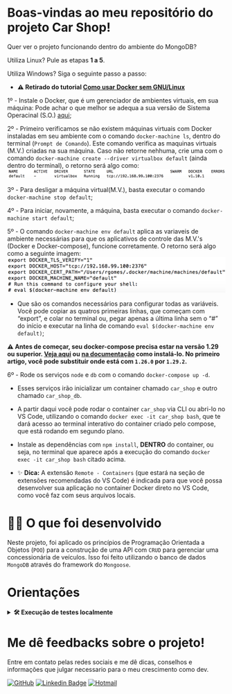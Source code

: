 # Boas-vindas ao meu repositório do projeto Car Shop!

Quer ver o projeto funcionando dentro do ambiente do MongoDB?

 Utiliza Linux? Pule as etapas **1 a 5**. 
 
 Utiliza Windows? Siga o seguinte passo a passo:
  - **⚠ Retirado do tutorial [Como usar Docker sem GNU/Linux](https://stack.desenvolvedor.expert/appendix/docker/macos_e_windows.html)**

  1º - Instale o Docker, que é um gerenciador de ambientes virtuais, em sua máquina:
      Pode achar o que melhor se adequa a sua versão de Sistema Operacinal (S.O.) [aqui](https://www.docker.com/products/docker-desktop/);

  2º - Primeiro verificamos se não existem máquinas virtuais com Docker instaladas em seu ambiente com o comando `docker-machine ls`, dentro do terminal (`Prompt de Comando`). Este comando verifica as maquinas virtuais (M.V.) criadas na sua máquina. Caso não retorne nehhuma, crie uma com o comando `docker-machine create --driver virtualbox default` (ainda dentro do terminal), o retorno será algo como:
  ![alt text](images/resultado_macos_windows.png)

  3º - Para desligar a máquina virtual(M.V.), basta executar o comando `docker-machine stop default`;

  4º - Para iniciar, novamente, a máquina, basta executar o comando `docker-machine start default`;

  5º -  O comando `docker-machine env default` aplica as variaveis de ambiente necessárias para que os aplicativos de controle das M.V.'s (Docker e Docker-compose), funcione corretamente. O retorno será algo como a seguinte imagem:
  ![alt text](images/resultado_macos_windows2.png)

  - Que são os comandos necessários para configurar todas as variáveis. Você pode copiar as quatros primeiras linhas, que começam com “export”, e colar no terminal ou, pegar apenas a última linha sem o “#” do início e executar na linha de comando `eval $(docker-machine env default)`;

  **⚠ Antes de começar, seu docker-compose precisa estar na versão 1.29 ou superior. [Veja aqui](https://www.digitalocean.com/community/tutorials/how-to-install-and-use-docker-compose-on-ubuntu-20-04-pt) ou [na documentação](https://docs.docker.com/compose/install/) como instalá-lo. No primeiro artigo, você pode substituir onde está com `1.26.0` por `1.29.2`.**

  6º - Rode os serviços `node` e `db` com o comando `docker-compose up -d`.

  - Esses serviços irão inicializar um container chamado `car_shop` e outro chamado `car_shop_db`.
  - A partir daqui você pode rodar o container `car_shop` via CLI ou abri-lo no VS Code, utilizando o comando `docker exec -it car_shop bash`, que te dará acesso ao terminal interativo do container criado pelo compose, que está rodando em segundo plano.

  - Instale as dependências com `npm install`, **DENTRO** do container, ou seja, no terminal que aparece após a execução do comando `docker exec -it car_shop bash` citado acima. 

  - ✨ **Dica:** A extensão `Remote - Containers` (que estará na seção de extensões recomendadas do VS Code) é indicada para que você possa desenvolver sua aplicação no container Docker direto no VS Code, como você faz com seus arquivos locais.

# 👨‍💻 O que foi desenvolvido

  Neste projeto, foi aplicado os princípios de Programação Orientada a Objetos (`POO`) para a construção de uma API com `CRUD` para gerenciar uma concessionária de veículos. Isso foi feito utilizando o banco de dados `MongoDB` através do framework do `Mongoose`.
# Orientações
<details>
  <summary><strong>🛠 Execução de testes localmente</strong></summary>

  Foi realizado a implementação de testes unitários na camada Service. Foi utilizado as bibliotecas `Sinon`, `Chai` e `Mocha` integrando o Mongoose para acessar as camadas conforme a camada.

  **Ainda está em processo de aprimoramento, onde irei implementar os testes unitários nas camadas `Model` e `Controller`. Além dos testes de intrgração.**

  Para executar os testes localmente, digite no terminal o comando `npm run test:mocha` **dentro do terminal do container (`docker exec -it car_shop bash`)**.

  Para executar apenas um teste por vez, basta executar o comando `npm run test:mocha`.

  Você também pode desabilitar temporariamente um teste utilizando a função `skip` junto à função `describe`. Como o nome indica, a função a seguir "pula" um teste:

  ```
  describe.skip('...', () => {})
  ```
  <br>
</details>


# Me dê feedbacks sobre o projeto!

Entre em contato pelas redes sociais e me dê dicas, conselhos e informações que julgar necessario para o meu crescimento como dev.

[![GitHub](https://img.shields.io/badge/github-%23121011.svg?style=for-the-badge&logo=github&logoColor=white&link=https://github.com/erikadeolima)](https://github.com/erikadeolima)
[![Linkedin Badge](https://img.shields.io/badge/-erikadeolima-blue?style=flat&logo=Linkedin&logoColor=white&link=https://www.linkedin.com/in/erikadeolima/)](https://www.linkedin.com/in/erikadeolima/)
[![Hotmail](https://img.shields.io/badge/-erikadeolima-c14438?style=flat&logo=microsoft-outlook&logoColor=white&link=mailto:erikadeo.lima@hotmail.com)](mailto:erikadeo.lima@hotmail.com)